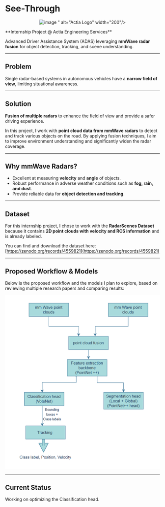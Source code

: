 

# See-Through
<p align="center">
  <img src="<img width="2000" height="437" alt="image" src="https://github.com/user-attachments/assets/4dc352ab-fa51-4a89-910e-a3ed7283b7bc" />
" alt="Actia Logo" width="200"/>
</p>
**Internship Project @ Actia Engineering Services**  

Advanced Driver Assistance System (ADAS) leveraging **mmWave radar fusion** for object detection, tracking, and scene understanding.

---

## Problem

Single radar-based systems in autonomous vehicles have a **narrow field of view**, limiting situational awareness.

---

## Solution

**Fusion of multiple radars** to enhance the field of view and provide a safer driving experience.

In this project, I work with **point cloud data from mmWave radars** to detect and track various objects on the road. By applying fusion techniques, I aim to improve environment understanding and significantly widen the radar coverage.

---

## Why mmWave Radars?

- Excellent at measuring **velocity** and **angle** of objects.
- Robust performance in adverse weather conditions such as **fog, rain, and dust**.
- Provide reliable data for **object detection and tracking**.

---

## Dataset

For this internship project, I chose to work with the **RadarScenes Dataset** because it contains **2D point clouds with velocity and RCS information** and is already labeled.

You can find and download the dataset here:  
[https://zenodo.org/records/4559821](https://zenodo.org/records/4559821)

---

## Proposed Workflow & Models

Below is the proposed workflow and the models I plan to explore, based on reviewing multiple research papers and comparing results:

![Workflow](./Img/Workflow.png)

---

## Current Status

Working on optimizing the Classification head.
